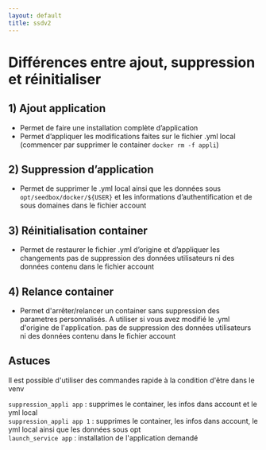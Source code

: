 ```yaml
---
layout: default
title: ssdv2
---
```

# Différences entre ajout, suppression et réinitialiser

## 1) Ajout application

- Permet de faire une installation complète d’application
- Permet d’appliquer les modifications faites sur le fichier .yml local (commencer par supprimer le container `docker rm -f appli`)

## 2) Suppression d’application

- Permet de supprimer le .yml local ainsi que les données sous `opt/seedbox/docker/${USER}` et les informations
d’authentification et de sous domaines dans le fichier account

## 3) Réinitialisation container

- Permet de restaurer le fichier .yml d’origine et d’appliquer les changements
pas de suppression des données utilisateurs ni des données contenu dans le fichier account

## 4) Relance container

- Permet d'arrêter/relancer un container sans suppression des parametres personnalisés. A utiliser si vous avez modifié le .yml d'origine de l'application.
pas de suppression des données utilisateurs ni des données contenu dans le fichier account

## Astuces

Il est possible d'utiliser des commandes rapide à la condition d'être dans le venv

``suppression_appli app`` : supprimes le container, les infos dans account et le yml local  
``suppression_appli app 1`` : supprimes le container, les infos dans account, le yml local ainsi que les données sous opt  
``launch_service app`` : installation de l'application demandé  